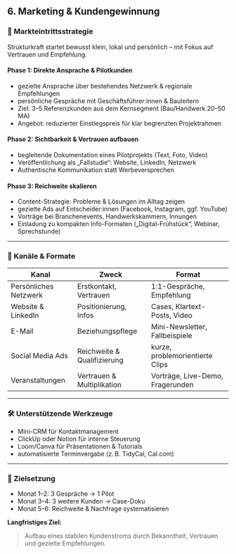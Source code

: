 ## 6. Marketing & Kundengewinnung

### 🚀 Markteintrittsstrategie

Strukturkraft startet bewusst klein, lokal und persönlich – mit Fokus auf Vertrauen und Empfehlung.

#### Phase 1: Direkte Ansprache & Pilotkunden

- gezielte Ansprache über bestehendes Netzwerk & regionale Empfehlungen
- persönliche Gespräche mit Geschäftsführer:innen & Bauleitern
- Ziel: 3–5 Referenzkunden aus dem Kernsegment (Bau/Handwerk 20–50 MA)
- Angebot: reduzierter Einstiegspreis für klar begrenzten Projektrahmen

#### Phase 2: Sichtbarkeit & Vertrauen aufbauen

- begleitende Dokumentation eines Pilotprojekts (Text, Foto, Video)
- Veröffentlichung als „Fallstudie“: Website, LinkedIn, Netzwerk
- Authentische Kommunikation statt Werbeversprechen

#### Phase 3: Reichweite skalieren

- Content-Strategie: Probleme & Lösungen im Alltag zeigen
- gezielte Ads auf Entscheider:innen (Facebook, Instagram, ggf. YouTube)
- Vorträge bei Branchenevents, Handwerkskammern, Innungen
- Einladung zu kompakten Info-Formaten („Digital-Frühstück“, Webinar, Sprechstunde)

---

### 🧲 Kanäle & Formate

| Kanal            | Zweck                       | Format                             |
| ---------------- | --------------------------- | ---------------------------------- |
| Persönliches Netzwerk | Erstkontakt, Vertrauen     | 1:1-Gespräche, Empfehlung          |
| Website & LinkedIn   | Positionierung, Infos       | Cases, Klartext-Posts, Video       |
| E-Mail             | Beziehungspflege             | Mini-Newsletter, Fallbeispiele     |
| Social Media Ads   | Reichweite & Qualifizierung  | kurze, problemorientierte Clips    |
| Veranstaltungen    | Vertrauen & Multiplikation   | Vorträge, Live-Demo, Fragerunden   |

---

### 🛠 Unterstützende Werkzeuge

- Mini-CRM für Kontaktmanagement
- ClickUp oder Notion für interne Steuerung
- Loom/Canva für Präsentationen & Tutorials
- automatisierte Terminvergabe (z. B. TidyCal, Cal.com)

---

### 🥅 Zielsetzung

- Monat 1–2: 3 Gespräche → 1 Pilot
- Monat 3–4: 3 weitere Kunden → Case-Doku
- Monat 5–6: Reichweite & Nachfrage systematisieren

**Langfristiges Ziel:**  
> Aufbau eines stabilen Kundenstroms durch Bekanntheit, Vertrauen und gezielte Empfehlungen.

